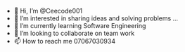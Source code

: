 - 👋 Hi, I’m @Ceecode001 
- 👀 I’m interested in sharing ideas and solving problems ...
- 🌱 I’m currently learning Software Engineering 
- 💞️ I’m looking to collaborate on team work
- 📫 How to reach me 07067030934

<!---
Ceecode001/Ceecode001 is a ✨ special ✨ repository because its `README.md` (this file) appears on your GitHub profile.
You can click the Preview link to take a look at your changes.
--->
